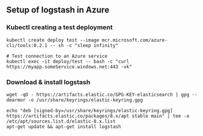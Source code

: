 ## Setup of logstash in Azure


### Kubectl creating a test deployment
```
kubectl create deploy test --image mcr.microsoft.com/azure-cli/tools:0.2.1 -- sh -c "sleep infinity"

# Test connection to an Azure service
kubectl exec -it deploy/test -- bash -c "curl https://myapp.someService.windows.net:443 -vk"
```

### Download & install logstash
```
wget -qO - https://artifacts.elastic.co/GPG-KEY-elasticsearch | gpg --dearmor -o /usr/share/keyrings/elastic-keyring.gpg

echo "deb [signed-by=/usr/share/keyrings/elastic-keyring.gpg] https://artifacts.elastic.co/packages/8.x/apt stable main" | tee -a /etc/apt/sources.list.d/elastic-8.x.list
apt-get update && apt-get install logstash 

```
